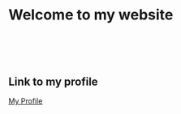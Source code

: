 <!--validator.w3.org-->
<!--https://jigsaw.w3.org/css-validator/-->

<html lang = "en">

   <head>
        <meta charset="utf-8">
        <title>BlueBl_xx's Website</title>
   </head>

   <body>
        <h1>Welcome to my website<h1>
        <br>
        <h2>Link to my profile</h2>
        <a href="https://github.com/BlueBl-xx">My Profile</a>
	</body>
</html>
